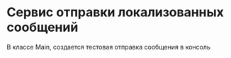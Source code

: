 # Сервис отправки локализованных сообщений

В классе Main, создается тестовая отправка сообщения в консоль